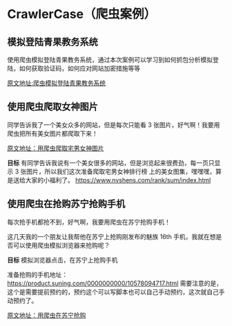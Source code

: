 # CrawlerCase（爬虫案例）

##  模拟登陆青果教务系统

使用爬虫模拟登陆青果教务系统，通过本次案例可以学习到如何抓包分析模拟登陆，如何获取验证码，如何应对网站加密措施等等

[原文地址:爬虫模拟登陆青果教务系统](http://dpcode.cn/2018/08/16/%E7%88%AC%E8%99%AB%E6%A8%A1%E6%8B%9F%E7%99%BB%E9%99%86%E9%9D%92%E6%9E%9C%E6%95%99%E5%8A%A1%E7%B3%BB%E7%BB%9F/#more)



##  使用爬虫爬取女神图片
同学告诉我了一个美女众多的网站，但是每次只能看 3 张图片，好气啊！我要用爬虫把所有美女图片都爬取下来！

[原文地址：用爬虫爬取宅男女神图片](http://dpcode.cn/2018/08/17/%E7%94%A8%E7%88%AC%E8%99%AB%E7%88%AC%E5%8F%96%E5%AE%85%E7%94%B7%E5%A5%B3%E7%A5%9E%E5%9B%BE%E7%89%87/#more)

**目标**
有同学告诉我说有一个美女很多的网站，但是浏览起来很费劲，每一页只显示 3 张图片，所以我们这次准备爬取宅男女神排行榜 上的美女图集，嘿嘿嘿，算是送给大家的小福利了。
https://www.nvshens.com/rank/sum/index.html



## 使用爬虫在抢购苏宁抢购手机
每次抢手机都抢不到，好气啊，我要用爬虫在苏宁抢购手机！


这几天我的一个朋友让我帮他在苏宁上抢购刚发布的魅族 16th 手机，我就在想是否可以使用爬虫模拟浏览器来抢购呢？

**目标**
模拟浏览器点击，在苏宁上抢购手机

准备抢购的手机地址： https://product.suning.com/0000000000/10578094717.html 
需要注意的是，这个是需要提前预约的，预约这个可以写脚本也可以自己手动预约，这次就自己手动预约了。

[原文地址：用爬虫在苏宁抢购](http://dpcode.cn/2018/08/17/%E7%94%A8%E7%88%AC%E8%99%AB%E5%9C%A8%E8%8B%8F%E5%AE%81%E6%8A%A2%E8%B4%AD/#more)